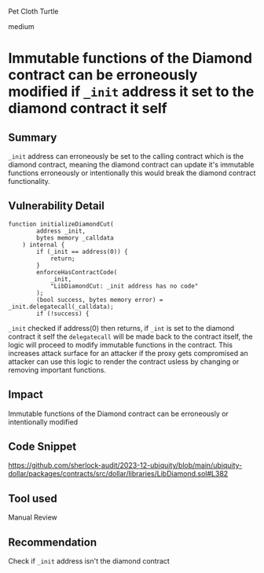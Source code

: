 Pet Cloth Turtle

medium

# Immutable functions of the Diamond contract can be erroneously modified if `_init` address it set to the diamond contract it self

## Summary
`_init` address can erroneously be set to the calling contract which is the diamond contract, meaning the diamond contract can update it's immutable functions erroneously or intentionally this would break the diamond contract functionality.
## Vulnerability Detail
```solidity
function initializeDiamondCut(
        address _init,
        bytes memory _calldata
    ) internal {
        if (_init == address(0)) {
            return;
        }
        enforceHasContractCode(
            _init,
            "LibDiamondCut: _init address has no code"
        );
        (bool success, bytes memory error) = _init.delegatecall(_calldata);
        if (!success) {
```
`_init`   checked if  address(0) then returns, if `_int` is set to the diamond contract it self  the `delegatecall` will be made back to the contract itself, the logic will proceed to modify immutable functions in the contract. 
This increases attack surface for an attacker if the proxy gets compromised an attacker can use this logic to render the contract usless by changing or removing important functions.

## Impact
Immutable functions of the Diamond contract can be erroneously or intentionally modified 
## Code Snippet
https://github.com/sherlock-audit/2023-12-ubiquity/blob/main/ubiquity-dollar/packages/contracts/src/dollar/libraries/LibDiamond.sol#L382
## Tool used

Manual Review

## Recommendation
Check if `_init` address isn't the diamond contract 

